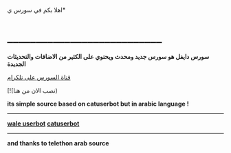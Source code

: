 اهلا بكم في سورس ي*
# ___________________________

**سورس دايفل هو سورس جديد ومحدث ويحتوي على الكثير من الاضافات والتحديثات الجديدة**

[قناة السورس على نلكرام](https://t.me/R125R)



[![نصب الان من هنا)


**its simple source based on catuserbot but in arabic language !**
__________________________
**[wale userbot](https://t.me/R125R)**
**[catuserbot]()**
__________________________
**and thanks to telethon arab source**
